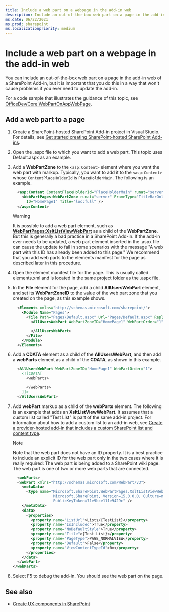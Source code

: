 ```yaml
---
title: Include a web part on a webpage in the add-in web
description: Include an out-of-the-box web part on a page in the add-in web of a SharePoint Add-in.
ms.date: 06/22/2021
ms.prod: sharepoint
ms.localizationpriority: medium
---
```

# Include a web part on a webpage in the add-in web

You can include an out-of-the-box web part on a page in the add-in web of a SharePoint Add-in, but it is important that you do this in a way that won't cause problems if you ever need to update the add-in.

For a code sample that illustrates the guidance of this topic, see [OfficeDev/Core.WebPartOnAppWebPage](https://github.com/SharePoint/PnP/tree/master/Samples/Core.WebPartOnAppWebPage).

## Add a web part to a page

1. Create a SharePoint-hosted SharePoint Add-in project in Visual Studio. For details, see [Get started creating SharePoint-hosted SharePoint Add-ins](get-started-creating-sharepoint-hosted-sharepoint-add-ins.md).
1. Open the .aspx file to which you want to add a web part. This topic uses Default.aspx as an example.
1. Add a **WebPartZone** to the `<asp:Content>` element where you want the web part with markup. Typically, you want to add it to the `<asp:Content>` whose `ContentPlaceHolderId` is `PlaceHolderMain`. The following is an example.

    ```XML
      <asp:Content ContentPlaceHolderId="PlaceHolderMain" runat="server">
        <WebPartPages:WebPartZone runat="server" FrameType="TitleBarOnly"
          ID="HomePage1" Title="loc:full" />
      </asp:Content>
    ```

    > [!WARNING]
    > It is possible to add a web part element, such as **<WebPartPages:XsltListViewWebPart>** as a child of the **WebPartZone**. But this is generally a bad practice in a SharePoint Add-in. If the add-in ever needs to be updated, a web part element inserted in the .aspx file can cause the update to fail in some scenarios with the message "A web part with this ID has already been added to this page." We recommend that you add web parts to the elements manifest for the page as described later in this procedure.

1. Open the element manifest file for the page. This is usually called elements.xml and is located in the same project folder as the .aspx file.
1. In the **File** element for the page, add a child **AllUsersWebPart** element, and set its **WebPartZoneID** to the value of the web part zone that you created on the page, as this example shows.

    ```XML
      <Elements xmlns="http://schemas.microsoft.com/sharepoint/">
        <Module Name="Pages">
          <File Path="Pages\Default.aspx" Url="Pages/Default.aspx" ReplaceContent="TRUE" >
            <AllUsersWebPart WebPartZoneID="HomePage1" WebPartOrder="1">

            </AllUsersWebPart>
          </File>
        </Module>
      </Elements>
    ```

1. Add a **CDATA** element as a child of the **AllUsersWebPart**, and then add a **webParts** element as a child of the **CDATA**, as shown in this example.

    ```XML
      <AllUsersWebPart WebPartZoneID="HomePage1" WebPartOrder="1">
        <![CDATA[
          <webParts>

          </webParts>
        ]]>
      </AllUsersWebPart>
    ```

1. Add **webPart** markup as a child of the **webParts** element. The following is an example that adds an **XsltListViewWebPart**. It assumes that a custom list called "Test List" is part of the same add-in project. For information about how to add a custom list to an add-in web, see [Create a provider-hosted add-in that includes a custom SharePoint list and content type](create-a-provider-hosted-add-in-that-includes-a-custom-sharepoint-list-and-conte.md).

    > [!NOTE]
    > Note that the web part does not have an ID property. It is a best practice to include an explicit ID for the web part only in the two cases where it is really required: The web part is being added to a SharePoint wiki page. The web part is one of two or more web parts that are connected.

    ```XML
      <webParts>
      <webPart xmlns="http://schemas.microsoft.com/WebPart/v3">
        <metaData>
          <type name="Microsoft.SharePoint.WebPartPages.XsltListViewWebPart,
                      Microsoft.SharePoint, Version=15.0.0.0, Culture=neutral,
                      PublicKeyToken=71e9bce111e9429c" />
        </metaData>
        <data>
          <properties>
            <property name="ListUrl">Lists/{TestList}</property>
            <property name="IsIncluded">True</property>
            <property name="NoDefaultStyle">True</property>
            <property name="Title">{Test List}</property>
            <property name="PageType">PAGE_NORMALVIEW</property>
            <property name="Default">False</property>
            <property name="ViewContentTypeId">0x</property>
          </properties>
        </data>
      </webPart>
    </webParts>
    ```

1. Select F5 to debug the add-in. You should see the web part on the page.

## See also

- [Create UX components in SharePoint](create-ux-components-in-sharepoint.md)
